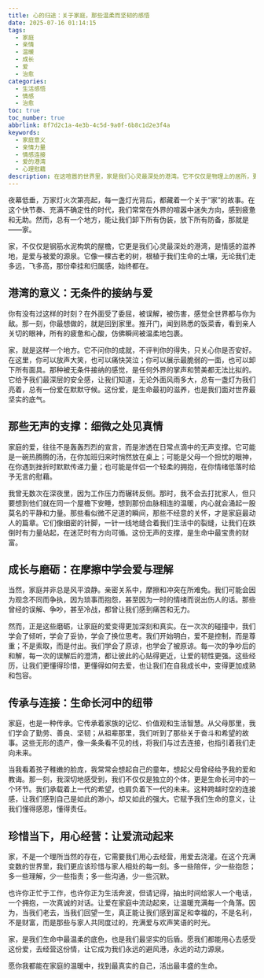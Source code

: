 ```yaml
---
title: 心的归途：关于家庭，那些温柔而坚韧的感悟
date: 2025-07-16 01:14:15
tags:
  - 家庭
  - 亲情
  - 温暖
  - 成长
  - 爱
  - 治愈
categories:
  - 生活感悟
  - 情感
  - 治愈
toc: true
toc_number: true
abbrlink: 8f7d2c1a-4e3b-4c5d-9a0f-6b8c1d2e3f4a
keywords:
  - 家庭意义
  - 亲情力量
  - 情感连接
  - 爱的港湾
  - 心理慰藉
description: 在这喧嚣的世界里，家是我们心灵最深处的港湾。它不仅仅是物理上的居所，更是情感的滋养地，是爱与被爱的源泉。本文将带你一同感受家庭的温柔与坚韧，探讨那些无声的支撑、成长的磨砺，以及如何用心经营这份最珍贵的连接。
---
```


夜幕低垂，万家灯火次第亮起，每一盏灯光背后，都藏着一个关于“家”的故事。在这个快节奏、充满不确定性的时代，我们常常在外界的喧嚣中迷失方向，感到疲惫和无助。然而，总有一个地方，能让我们卸下所有伪装，放下所有防备，那就是——家。

家，不仅仅是钢筋水泥构筑的屋檐，它更是我们心灵最深处的港湾，是情感的滋养地，是爱与被爱的源泉。它像一棵古老的树，根植于我们生命的土壤，无论我们走多远，飞多高，那份牵挂和归属感，始终都在。

## 港湾的意义：无条件的接纳与爱

你有没有过这样的时刻？在外面受了委屈，被误解，被伤害，感觉全世界都与你为敌。那一刻，你最想做的，就是回到家里。推开门，闻到熟悉的饭菜香，看到亲人关切的眼神，所有的疲惫和心酸，仿佛瞬间被温柔地包裹。

家，就是这样一个地方。它不问你的成就，不评判你的得失，只关心你是否安好。在这里，你可以放声大笑，也可以痛快哭泣；你可以展示最脆弱的一面，也可以卸下所有面具。那种被无条件接纳的感觉，是任何外界的掌声和赞美都无法比拟的。它给予我们最深层的安全感，让我们知道，无论外面风雨多大，总有一盏灯为我们亮着，总有一份爱在默默守候。这份爱，是生命最初的滋养，也是我们面对世界最坚实的底气。

## 那些无声的支撑：细微之处见真情

家庭的爱，往往不是轰轰烈烈的宣言，而是渗透在日常点滴中的无声支撑。它可能是一碗热腾腾的汤，在你加班归来时悄然放在桌上；可能是父母一个担忧的眼神，在你遇到挫折时默默传递力量；也可能是伴侣一个轻柔的拥抱，在你情绪低落时给予无言的慰藉。

我曾无数次在深夜里，因为工作压力而辗转反侧。那时，我不会去打扰家人，但只要想到他们就在同一个屋檐下安睡，想到那份血脉相连的温暖，内心就会涌起一股莫名的平静和力量。那些看似微不足道的瞬间，那些不经意的关怀，才是家庭最动人的篇章。它们像细密的针脚，一针一线地缝合着我们生活中的裂缝，让我们在跌倒时有力量站起，在迷茫时有方向可循。这份无声的支撑，是生命中最宝贵的财富。

## 成长与磨砺：在摩擦中学会爱与理解

当然，家庭并非总是风平浪静。亲密关系中，摩擦和冲突在所难免。我们可能会因为观念不同而争执，因为琐事而抱怨，甚至因为一时的情绪而说出伤人的话。那些曾经的误解、争吵，甚至冷战，都曾让我们感到痛苦和无力。

然而，正是这些磨砺，让家庭的爱变得更加深刻和真实。在一次次的碰撞中，我们学会了倾听，学会了妥协，学会了换位思考。我们开始明白，爱不是控制，而是尊重；不是索取，而是付出。我们学会了原谅，也学会了被原谅。每一次的争吵后的和解，每一次的误解后的澄清，都让彼此的心贴得更近，让爱的韧性更强。这些经历，让我们更懂得珍惜，更懂得如何去爱，也让我们在自我成长中，变得更加成熟和包容。

## 传承与连接：生命长河中的纽带

家庭，也是一种传承。它传承着家族的记忆、价值观和生活智慧。从父母那里，我们学会了勤劳、善良、坚韧；从祖辈那里，我们听到了那些关于奋斗和希望的故事。这些无形的遗产，像一条条看不见的线，将我们与过去连接，也指引着我们走向未来。

当我看着孩子稚嫩的脸庞，我常常会想起自己的童年，想起父母曾经给予我的爱和教诲。那一刻，我深切地感受到，我们不仅仅是独立的个体，更是生命长河中的一个环节。我们承载着上一代的希望，也肩负着下一代的未来。这种跨越时空的连接感，让我们感到自己是如此的渺小，却又如此的强大。它赋予我们生命的意义，让我们懂得感恩，懂得责任。

## 珍惜当下，用心经营：让爱流动起来

家，不是一个理所当然的存在，它需要我们用心去经营，用爱去浇灌。在这个充满变数的世界里，我们更应该珍惜与家人相处的每一刻。多一些陪伴，少一些抱怨；多一些理解，少一些指责；多一些沟通，少一些沉默。

也许你正忙于工作，也许你正为生活奔波，但请记得，抽出时间给家人一个电话，一个拥抱，一次真诚的对话。让爱在家庭中流动起来，让温暖充满每一个角落。因为，当我们老去，当我们回望一生，真正能让我们感到富足和幸福的，不是名利，不是财富，而是那些与家人共同度过的，充满爱与欢声笑语的时光。

家，是我们生命中最温柔的底色，也是我们最坚实的后盾。愿我们都能用心去感受这份爱，去经营这份情，让它成为我们永远的避风港，永远的动力源泉。

愿你我都能在家庭的温暖中，找到最真实的自己，活出最丰盛的生命。